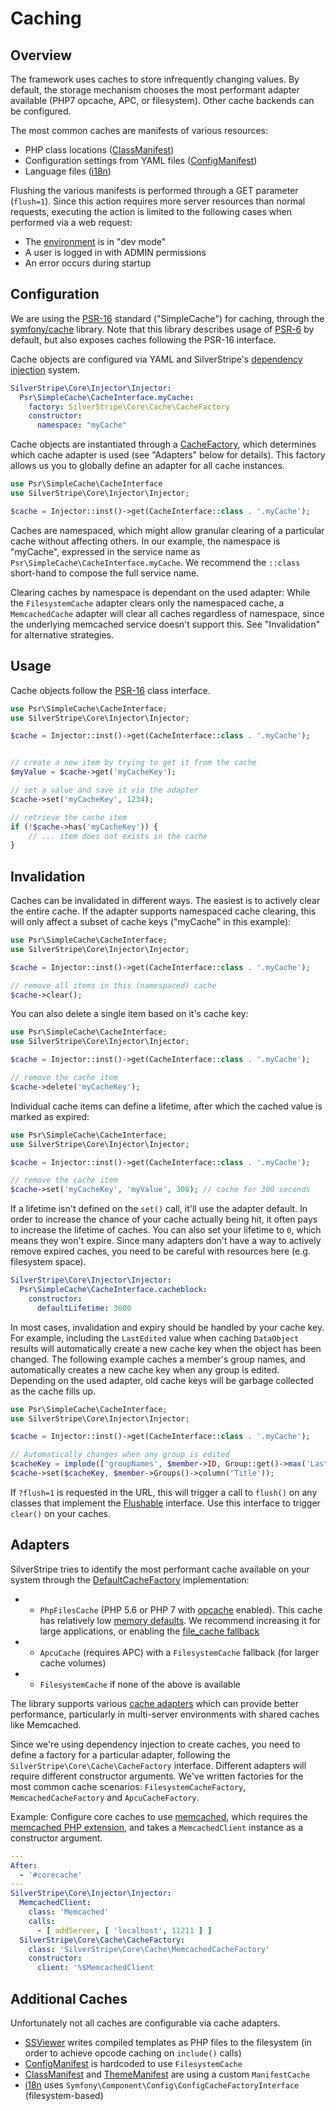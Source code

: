 # Caching

## Overview

The framework uses caches to store infrequently changing values.
By default, the storage mechanism chooses the most performant adapter available
(PHP7 opcache, APC, or filesystem). Other cache backends can be configured.

The most common caches are manifests of various resources: 

 * PHP class locations ([ClassManifest](api:SilverStripe\Core\Manifest\ClassManifest))
 * Configuration settings from YAML files ([ConfigManifest](api:ConfigManifest))
 * Language files ([i18n](api:SilverStripe\i18n\i18n))

Flushing the various manifests is performed through a GET
parameter (`flush=1`). Since this action requires more server resources than normal requests,
executing the action is limited to the following cases when performed via a web request:

 * The [environment](/getting_started/environment_management) is in "dev mode"
 * A user is logged in with ADMIN permissions
 * An error occurs during startup

## Configuration

We are using the [PSR-16](http://www.php-fig.org/psr/psr-16/) standard ("SimpleCache")
for caching, through the [symfony/cache](https://symfony.com/doc/current/components/cache.html) library.
Note that this library describes usage of [PSR-6](http://www.php-fig.org/psr/psr-6/) by default,
but also exposes caches following the PSR-16 interface. 

Cache objects are configured via YAML
and SilverStripe's [dependency injection](/developer-guides/extending/injector) system. 


```yml
SilverStripe\Core\Injector\Injector:
  Psr\SimpleCache\CacheInterface.myCache:
    factory: SilverStripe\Core\Cache\CacheFactory
    constructor:
      namespace: "myCache"
```

Cache objects are instantiated through a [CacheFactory](SilverStripe\Core\Cache\CacheFactory),
which determines which cache adapter is used (see "Adapters" below for details).
This factory allows us you to globally define an adapter for all cache instances.  


```php
use Psr\SimpleCache\CacheInterface
use SilverStripe\Core\Injector\Injector;

$cache = Injector::inst()->get(CacheInterface::class . '.myCache');
```

Caches are namespaced, which might allow granular clearing of a particular cache without affecting others.
In our example, the namespace is "myCache", expressed in the service name as
`Psr\SimpleCache\CacheInterface.myCache`. We recommend the `::class` short-hand to compose the full service name.
 
Clearing caches by namespace is dependant on the used adapter: While the `FilesystemCache` adapter clears only the namespaced cache,
a `MemcachedCache` adapter will clear all caches regardless of namespace, since the underlying memcached
service doesn't support this. See "Invalidation" for alternative strategies.


## Usage

Cache objects follow the [PSR-16](http://www.php-fig.org/psr/psr-16/) class interface.


```php
use Psr\SimpleCache\CacheInterface;
use SilverStripe\Core\Injector\Injector;

$cache = Injector::inst()->get(CacheInterface::class . '.myCache');


// create a new item by trying to get it from the cache
$myValue = $cache->get('myCacheKey');

// set a value and save it via the adapter
$cache->set('myCacheKey', 1234);

// retrieve the cache item
if (!$cache->has('myCacheKey')) {
    // ... item does not exists in the cache
}
```

## Invalidation

Caches can be invalidated in different ways. The easiest is to actively clear the
entire cache. If the adapter supports namespaced cache clearing,
this will only affect a subset of cache keys ("myCache" in this example):


```php
use Psr\SimpleCache\CacheInterface;
use SilverStripe\Core\Injector\Injector;

$cache = Injector::inst()->get(CacheInterface::class . '.myCache');

// remove all items in this (namespaced) cache
$cache->clear();
```

You can also delete a single item based on it's cache key:


```php
use Psr\SimpleCache\CacheInterface;
use SilverStripe\Core\Injector\Injector;

$cache = Injector::inst()->get(CacheInterface::class . '.myCache');

// remove the cache item
$cache->delete('myCacheKey');
```

Individual cache items can define a lifetime, after which the cached value is marked as expired:


```php
use Psr\SimpleCache\CacheInterface;
use SilverStripe\Core\Injector\Injector;

$cache = Injector::inst()->get(CacheInterface::class . '.myCache');

// remove the cache item
$cache->set('myCacheKey', 'myValue', 300); // cache for 300 seconds
```

If a lifetime isn't defined on the `set()` call, it'll use the adapter default.
In order to increase the chance of your cache actually being hit,
it often pays to increase the lifetime of caches.
You can also set your lifetime to `0`, which means they won't expire.
Since many adapters don't have a way to actively remove expired caches,
you need to be careful with resources here (e.g. filesystem space).


```yml
SilverStripe\Core\Injector\Injector:
  Psr\SimpleCache\CacheInterface.cacheblock:
    constructor:
      defaultLifetime: 3600
```

In most cases, invalidation and expiry should be handled by your cache key.
For example, including the `LastEdited` value when caching `DataObject` results
will automatically create a new cache key when the object has been changed.
The following example caches a member's group names, and automatically
creates a new cache key when any group is edited. Depending on the used adapter,
old cache keys will be garbage collected as the cache fills up.


```php
use Psr\SimpleCache\CacheInterface;
use SilverStripe\Core\Injector\Injector;

$cache = Injector::inst()->get(CacheInterface::class . '.myCache');

// Automatically changes when any group is edited
$cacheKey = implode(['groupNames', $member->ID, Group::get()->max('LastEdited')]);
$cache->set($cacheKey, $member->Groups()->column('Title'));        
```

If `?flush=1` is requested in the URL, this will trigger a call to `flush()` on
any classes that implement the [Flushable](/developer_guides/execution_pipeline/flushable/)
interface. Use this interface to trigger `clear()` on your caches.

## Adapters

SilverStripe tries to identify the most performant cache available on your system
through the [DefaultCacheFactory](api:SilverStripe\Core\Cache\DefaultCacheFactory) implementation:

 * - `PhpFilesCache` (PHP 5.6 or PHP 7 with [opcache](http://php.net/manual/en/book.opcache.php) enabled).
     This cache has relatively low [memory defaults](http://php.net/manual/en/opcache.configuration.php#ini.opcache.memory-consumption).
     We recommend increasing it for large applications, or enabling the
     [file_cache fallback](http://php.net/manual/en/opcache.configuration.php#ini.opcache.file-cache)
 * - `ApcuCache` (requires APC) with a `FilesystemCache` fallback (for larger cache volumes)
 * - `FilesystemCache` if none of the above is available
 
The library supports various [cache adapters](https://github.com/symfony/cache/tree/master/Simple)
which can provide better performance, particularly in multi-server environments with shared caches like Memcached.

Since we're using dependency injection to create caches, 
you need to define a factory for a particular adapter,
following the `SilverStripe\Core\Cache\CacheFactory` interface.
Different adapters will require different constructor arguments.
We've written factories for the most common cache scenarios:
`FilesystemCacheFactory`, `MemcachedCacheFactory` and `ApcuCacheFactory`.

Example: Configure core caches to use [memcached](http://www.danga.com/memcached/),
which requires the [memcached PHP extension](http://php.net/memcached),
and takes a `MemcachedClient` instance as a constructor argument.


```yml
---
After:
  - '#corecache'
---
SilverStripe\Core\Injector\Injector:
  MemcachedClient:
    class: 'Memcached'
    calls:
      - [ addServer, [ 'localhost', 11211 ] ]
  SilverStripe\Core\Cache\CacheFactory:
    class: 'SilverStripe\Core\Cache\MemcachedCacheFactory'
    constructor:
      client: '%$MemcachedClient
```

## Additional Caches

Unfortunately not all caches are configurable via cache adapters.

 * [SSViewer](api:SilverStripe\View\SSViewer) writes compiled templates as PHP files to the filesystem
   (in order to achieve opcode caching on `include()` calls)
 * [ConfigManifest](api:SilverStripe\Core\Manifest\ConfigManifest) is hardcoded to use `FilesystemCache`
 * [ClassManifest](api:SilverStripe\Core\Manifest\ClassManifest) and [ThemeManifest](api:SilverStripe\View\ThemeManifest)
   are using a custom `ManifestCache`
 * [i18n](api:SilverStripe\i18n\i18n) uses `Symfony\Component\Config\ConfigCacheFactoryInterface` (filesystem-based)
